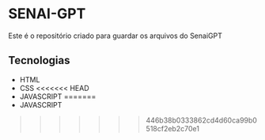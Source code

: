 # SENAI-GPT
Este é o repositório criado para guardar os arquivos do SenaiGPT
## Tecnologias
- HTML
- CSS
<<<<<<< HEAD
- JAVASCRIPT
=======
- JAVASCRIPT
>>>>>>> 446b38b0333862cd4d60ca99b0518cf2eb2c70e1
